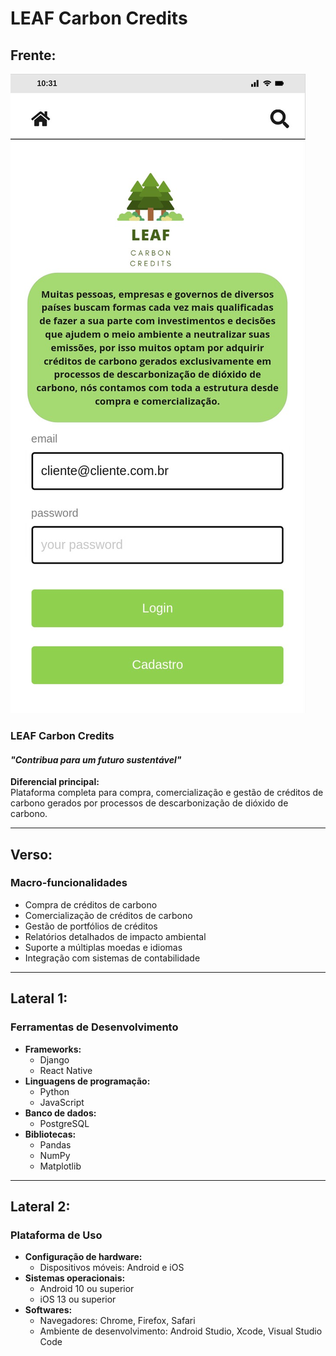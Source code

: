 
# LEAF Carbon Credits

## Frente:
![Imagem do produto](https://github.com/ziiklinux/gestao_de_projetos/blob/main/Henrique%20Manoel%20Vieira.jpg?raw=true)

### **LEAF Carbon Credits**  
#### _"Contribua para um futuro sustentável"_

**Diferencial principal:**  
Plataforma completa para compra, comercialização e gestão de créditos de carbono gerados por processos de descarbonização de dióxido de carbono.

---

## Verso:
### **Macro-funcionalidades**
- Compra de créditos de carbono  
- Comercialização de créditos de carbono  
- Gestão de portfólios de créditos  
- Relatórios detalhados de impacto ambiental  
- Suporte a múltiplas moedas e idiomas  
- Integração com sistemas de contabilidade  

---

## Lateral 1:
### **Ferramentas de Desenvolvimento**
- **Frameworks:**  
  - Django  
  - React Native  
- **Linguagens de programação:**  
  - Python  
  - JavaScript  
- **Banco de dados:**  
  - PostgreSQL  
- **Bibliotecas:**  
  - Pandas  
  - NumPy  
  - Matplotlib  

---

## Lateral 2:
### **Plataforma de Uso**
- **Configuração de hardware:**  
  - Dispositivos móveis: Android e iOS  
- **Sistemas operacionais:**  
  - Android 10 ou superior  
  - iOS 13 ou superior  
- **Softwares:**  
  - Navegadores: Chrome, Firefox, Safari  
  - Ambiente de desenvolvimento: Android Studio, Xcode, Visual Studio Code  
